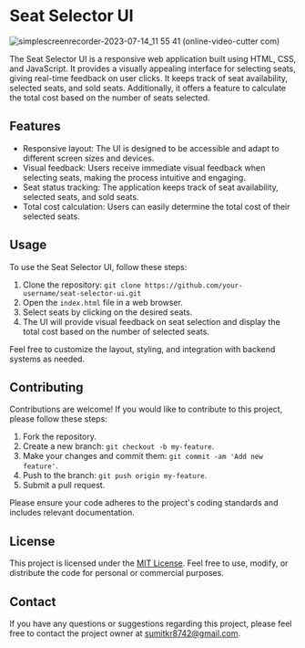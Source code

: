 # Seat Selector UI

![simplescreenrecorder-2023-07-14_11 55 41 (online-video-cutter com)](https://github.com/Sumitk874/Seat-selector-UI/assets/69776082/b2c94b91-35cd-4466-bb3b-b7e910b540f6)

The Seat Selector UI is a responsive web application built using HTML, CSS, and JavaScript. It provides a visually appealing interface for selecting seats, giving real-time feedback on user clicks. It keeps track of seat availability, selected seats, and sold seats. Additionally, it offers a feature to calculate the total cost based on the number of seats selected.

## Features

- Responsive layout: The UI is designed to be accessible and adapt to different screen sizes and devices.
- Visual feedback: Users receive immediate visual feedback when selecting seats, making the process intuitive and engaging.
- Seat status tracking: The application keeps track of seat availability, selected seats, and sold seats.
- Total cost calculation: Users can easily determine the total cost of their selected seats.

## Usage

To use the Seat Selector UI, follow these steps:

1. Clone the repository: `git clone https://github.com/your-username/seat-selector-ui.git`
2. Open the `index.html` file in a web browser.
3. Select seats by clicking on the desired seats.
4. The UI will provide visual feedback on seat selection and display the total cost based on the number of selected seats.

Feel free to customize the layout, styling, and integration with backend systems as needed.

## Contributing

Contributions are welcome! If you would like to contribute to this project, please follow these steps:

1. Fork the repository.
2. Create a new branch: `git checkout -b my-feature`.
3. Make your changes and commit them: `git commit -am 'Add new feature'`.
4. Push to the branch: `git push origin my-feature`.
5. Submit a pull request.

Please ensure your code adheres to the project's coding standards and includes relevant documentation.

## License

This project is licensed under the [MIT License](LICENSE). Feel free to use, modify, or distribute the code for personal or commercial purposes.

## Contact

If you have any questions or suggestions regarding this project, please feel free to contact the project owner at [sumitkr8742@gmail.com](mailto:sumitkr8742@gmail.com).
